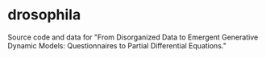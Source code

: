 # drosophila

Source code and data for "From Disorganized Data to Emergent Generative Dynamic Models: Questionnaires to Partial Differential Equations."
